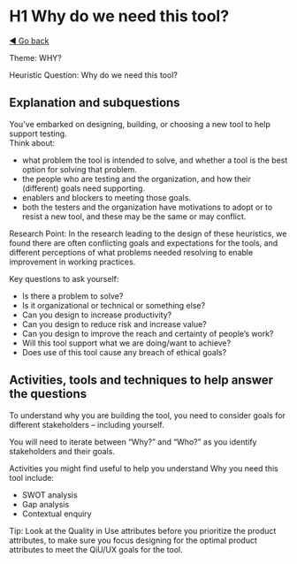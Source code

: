 # H1 Why do we need this tool?
[◄ Go back](README.md)

Theme: WHY?

Heuristic Question: Why do we need this tool?

## Explanation and subquestions

You've embarked on designing, building, or choosing a new tool to help support testing.  
Think about:

-	what problem the tool is intended to solve, and whether a tool is the best option for solving that problem. 
-	the people who are testing and the organization, and how their (different) goals need supporting. 
-	enablers and blockers to meeting those goals. 
-	both the testers and the organization have motivations to adopt or to resist a new tool, and these may be the same or may conflict. 

Research Point: In the research leading to the design of these heuristics, we found there are often conflicting goals and expectations for the tools, and different perceptions of what problems needed resolving to enable improvement in working practices. 

Key questions to ask yourself:
-	Is there a problem to solve?
-	Is it organizational or technical or something else?
- 	Can you design to increase productivity?
-	Can you design to reduce risk and increase value?
-	Can you design to improve the reach and certainty of people’s work?
-	Will this tool support what we are doing/want to achieve?
-	Does use of this tool cause any breach of ethical goals?

## Activities, tools and techniques to help answer the questions

To understand why you are building the tool, you need to consider goals for different stakeholders – including yourself.

You will need to iterate between “Why?” and “Who?” as you identify stakeholders and their goals.

Activities you might find useful to help you understand Why you need this tool  include:
-	SWOT analysis
-	Gap analysis
-	Contextual enquiry

Tip: Look at the Quality in Use attributes before you prioritize the product attributes, to make sure you focus designing for the optimal product attributes to meet the QiU/UX goals for the tool.
